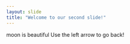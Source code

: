 ```yaml
---
layout: slide
title: "Welcome to our second slide!"
---
```

moon is beautiful
Use the left arrow to go back!
